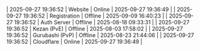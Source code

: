 | 2025-09-27 19:36:52 | Website | Online | 2025-09-27 19:36:49 |
| 2025-09-27 19:36:52 | Registration | Offline | 2025-09-09 16:40:23 |
| 2025-09-27 19:36:52 | Auth Server | Offline | 2025-08-18 09:33:31 |
| 2025-09-27 19:36:52 | Kezan (PvE) | Offline | 2025-08-03 17:58:02 |
| 2025-09-27 19:36:52 | Gurubashi (PvP) | Offline | 2025-08-23 21:44:06 |
| 2025-09-27 19:36:52 | Cloudflare | Online | 2025-09-27 19:36:49 |

